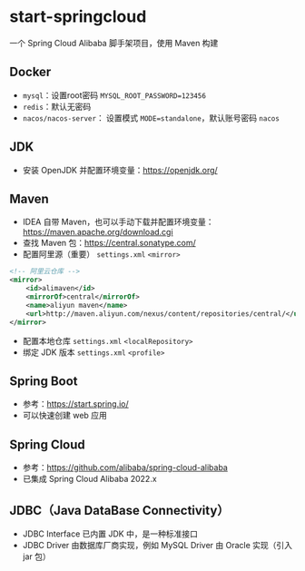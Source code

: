 # start-springcloud
一个 Spring Cloud Alibaba 脚手架项目，使用 Maven 构建


## Docker
- `mysql`：设置root密码 `MYSQL_ROOT_PASSWORD=123456`
- `redis`：默认无密码
- `nacos/nacos-server`： 设置模式 `MODE=standalone`，默认账号密码 `nacos`


## JDK
- 安装 OpenJDK 并配置环境变量：https://openjdk.org/


## Maven
- IDEA 自带 Maven，也可以手动下载并配置环境变量：https://maven.apache.org/download.cgi
- 查找 Maven 包：https://central.sonatype.com/
- 配置阿里源（重要） `settings.xml` `<mirror>`
```xml
<!-- 阿里云仓库 -->
<mirror>
    <id>alimaven</id>
    <mirrorOf>central</mirrorOf>
    <name>aliyun maven</name>
    <url>http://maven.aliyun.com/nexus/content/repositories/central/</url>
</mirror>
```
- 配置本地仓库 `settings.xml` `<localRepository>`
- 绑定 JDK 版本 `settings.xml` `<profile>`


## Spring Boot
- 参考：https://start.spring.io/
- 可以快速创建 web 应用


## Spring Cloud
- 参考：https://github.com/alibaba/spring-cloud-alibaba
- 已集成 Spring Cloud Alibaba 2022.x


## JDBC（Java DataBase Connectivity）
- JDBC Interface 已内置 JDK 中，是一种标准接口
- JDBC Driver 由数据库厂商实现，例如 MySQL Driver 由 Oracle 实现（引入 jar 包）

